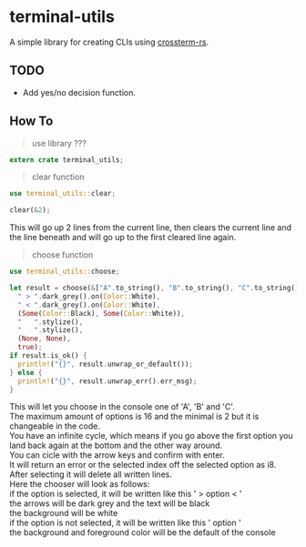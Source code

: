# terminal-utils
A simple library for creating CLIs using [crossterm-rs](https://github.com/crossterm-rs/crossterm).

## TODO
- Add yes/no decision function.

## How To
> use library
???
```rs
extern crate terminal_utils;
```

> clear function
```rs
use terminal_utils::clear;

clear(&2);
```
This will go up 2 lines from the current line, then clears the 
current line and the line beneath and will go up to the first 
cleared line again.

> choose function
```rs
use terminal_utils::choose;

let result = choose(&["A".to_string(), "B".to_string(), "C".to_string()], 
  " > ".dark_grey().on(Color::White),
  " < ".dark_grey().on(Color::White),
  (Some(Color::Black), Some(Color::White)),
  "   ".stylize(),
  "   ".stylize(),
  (None, None),
  true);
if result.is_ok() {
  println!("{}", result.unwrap_or_default());
} else {
  println!("{}", result.unwrap_err().err_msg);
}
```
This will let you choose in the console one of 'A', 'B' and 'C'.  
The maximum amount of options is 16 and the minimal is 2 but it
is changeable in the code.  
You have an infinite cycle, which means if you go above the first option 
you land back again at the bottom and the other way around.  
You can cicle with the arrow keys and confirm with enter.  
It will return an error or the selected index off the selected
option as i8.  
After selecting it will delete all written lines.  
Here the chooser will look as follows:  
 if the option is selected, it will be written like this ' > option < '  
 the arrows will be dark grey and the text will be black  
 the background will be white  
 if the option is not selected, it will be written like this '   option   '  
 the background and foreground color will be the default of the console  
